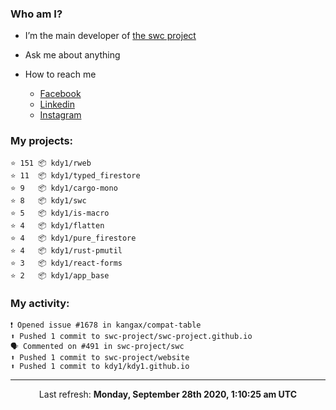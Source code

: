 ### Who am I?

- I’m the main developer of [the swc project](https://github.com/swc-project/swc)

- Ask me about anything

- How to reach me
  - [Facebook](https://www.facebook.com/profile.php?id=100024888122318)
  - [Linkedin](https://www.linkedin.com/in/kdy1/)
  - [Instagram](https://www.instagram.com/kdy1123/)

### My projects:

```
⭐️ 151 📦 kdy1/rweb
⭐️ 11  📦 kdy1/typed_firestore
⭐️ 9   📦 kdy1/cargo-mono
⭐️ 8   📦 kdy1/swc
⭐️ 5   📦 kdy1/is-macro
⭐️ 4   📦 kdy1/flatten
⭐️ 4   📦 kdy1/pure_firestore
⭐️ 4   📦 kdy1/rust-pmutil
⭐️ 3   📦 kdy1/react-forms
⭐️ 2   📦 kdy1/app_base
```

### My activity:

```
❗️ Opened issue #1678 in kangax/compat-table
⬆️ Pushed 1 commit to swc-project/swc-project.github.io
🗣 Commented on #491 in swc-project/swc
⬆️ Pushed 1 commit to swc-project/website
⬆️ Pushed 1 commit to kdy1/kdy1.github.io
```

------------
<p align="center">Last refresh: <b>Monday, September 28th 2020, 1:10:25 am UTC</b></p>